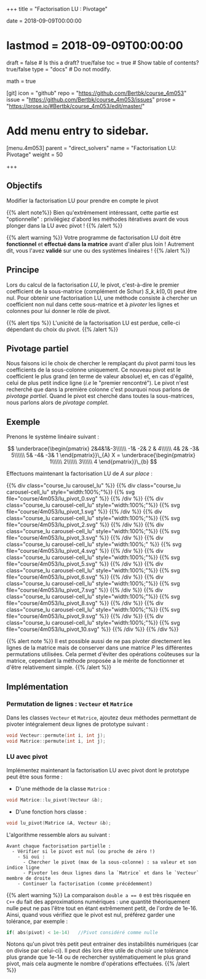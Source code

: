 +++
title = "Factorisation LU : Pivotage"

date = 2018-09-09T00:00:00
# lastmod = 2018-09-09T00:00:00

draft = false  # Is this a draft? true/false
toc = true  # Show table of contents? true/false
type = "docs"  # Do not modify.

math = true

[git]
  icon = "github"
  repo = "https://github.com/Bertbk/course_4m053"
  issue = "https://github.com/Bertbk/course_4m053/issues"
  prose = "https://prose.io/#Bertbk/course_4m053/edit/master/"

# Add menu entry to sidebar.
[menu.4m053]
  parent = "direct_solvers"
  name = "Factorisation LU: Pivotage"
  weight = 50

+++

## Objectifs

Modifier la factorisation LU pour prendre en compte le pivot

{{% alert note%}}
Bien qu'extrêmement intéressant, cette partie est "optionnelle" : privilégiez d'abord les méthodes itératives avant de vous plonger dans la LU avec pivot !
{{% /alert %}}

{{% alert warning %}}
Votre programme de factorisation LU doit être **fonctionnel** et **effectué dans la matrice** avant d'aller plus loin ! Autrement dit, vous l'avez **validé** sur une ou des systèmes linéaires !
{{% /alert %}}

## Principe

Lors du calcul de la factorisation $LU$, le pivot, c'est-à-dire le premier coefficient de la sous-matrice (complément de Schur) $S\_{k,k}(0,0)$ peut être nul. Pour obtenir une factorisation LU, une méthode consiste à chercher un coefficient non nul dans cette sous-matrice et à *pivoter* les lignes et colonnes pour lui donner le rôle de pivot. 

{{% alert tips %}}
L'unicité de la factorisation LU est perdue, celle-ci dépendant du choix du pivot.
{{% /alert %}}

## Pivotage partiel 

Nous faisons ici le choix de chercher le remplaçant du pivot parmi tous les coefficients de la sous-colonne uniquement. Ce nouveau pivot est le coefficient le plus grand (en terme de valeur absolue) et, en cas d'égalité, celui de plus petit indice ligne (*i.e* le "premier rencontré"). Le pivot n'est recherché que dans la première colonne c'est pourquoi nous parlons de *pivotage partiel*. Quand le pivot est cherché dans toutes la sous-matrices, nous parlons alors de *pivotage complet*.


## Exemple


Prenons le système linéaire suivant :

$$
\underbrace{\begin{pmatrix}
  2&4&1&-3\\\\\\
 -1& -2&  2 & 4\\\\\\
  4&  2& -3&  5\\\\\\
  5& -4& -3& 1
 \end{pmatrix}}\_{A}
 X = 
 \underbrace{\begin{pmatrix}
 1\\\\\\ 2\\\\\\ 3\\\\\\ 4
 \end{pmatrix}}\_{b}
$$

Effectuons maintenant la factorisation LU de $A$  *sur place* :

{{% div class="course_lu carousel_lu" %}}
{{% div class="course_lu carousel-cell_lu" style="width:100%;"%}}
{{% svg file="course/4m053/lu_pivot_0.svg" %}}
{{% /div %}}
{{% div class="course_lu carousel-cell_lu" style="width:100%;"%}}
{{% svg file="course/4m053/lu_pivot_1.svg" %}}
{{% /div %}}
{{% div class="course_lu carousel-cell_lu" style="width:100%;"%}}
{{% svg file="course/4m053/lu_pivot_2.svg" %}}
{{% /div %}}
{{% div class="course_lu carousel-cell_lu" style="width:100%;"%}}
{{% svg file="course/4m053/lu_pivot_3.svg" %}}
{{% /div %}}
{{% div class="course_lu carousel-cell_lu" style="width:100%;" %}}
{{% svg file="course/4m053/lu_pivot_4.svg" %}}
{{% /div %}}
{{% div class="course_lu carousel-cell_lu" style="width:100%;"%}}
{{% svg file="course/4m053/lu_pivot_5.svg" %}}
{{% /div %}}
{{% div class="course_lu carousel-cell_lu" style="width:100%;"%}}
{{% svg file="course/4m053/lu_pivot_6.svg" %}}
{{% /div %}}
{{% div class="course_lu carousel-cell_lu" style="width:100%;"%}}
{{% svg file="course/4m053/lu_pivot_7.svg" %}}
{{% /div %}}
{{% div class="course_lu carousel-cell_lu" style="width:100%;"%}}
{{% svg file="course/4m053/lu_pivot_8.svg" %}}
{{% /div %}}
{{% div class="course_lu carousel-cell_lu" style="width:100%;"%}}
{{% svg file="course/4m053/lu_pivot_9.svg" %}}
{{% /div %}}
{{% div class="course_lu carousel-cell_lu" style="width:100%;"%}}
{{% svg file="course/4m053/lu_pivot_10.svg" %}}
{{% /div %}}
{{% /div %}}


{{% alert note %}}
Il est possible aussi de ne pas pivoter directement les lignes de la matrice mais de conserver dans une matrice $P$ les différentes permutations utilisées. Cela permet d'éviter des opérations coûteuses sur la matrice, cependant la méthode proposée a le mérite de fonctionner et d'être relativement simple. 
{{% /alert %}}

## Implémentation



### Permutation de lignes : `Vecteur` et `Matrice`
Dans les classes `Vecteur` et `Matrice`, ajoutez deux méthodes permettant de pivoter intégralement deux lignes de prototype suivant :

```cpp
void Vecteur::permute(int i, int j);
void Matrice::permute(int i, int j);
```

### LU avec pivot

Implémentez maintenant la factorisation LU avec pivot dont le prototype peut être sous forme :

- D'une méthode de la classe `Matrice` :

```cpp
void Matrice::lu_pivot(Vecteur &b);
```

- D'une fonction hors classe :

```cpp
void lu_pivot(Matrice &A, Vecteur &b);
```
L'algorithme ressemble alors au suivant :

```
Avant chaque factorisation partielle :
  - Vérifier si le pivot est nul (ou proche de zéro !)
    - Si oui :
      - Chercher le pivot (max de la sous-colonne) : sa valeur et son indice ligne
      - Pivoter les deux lignes dans la `Matrice` et dans le `Vecteur` membre de droite
    - Continuer la factorisation (comme précédemment)
```

{{% alert warning %}}
La comparaison `double a == 0` est très risquée en `C++` du fait des approximations numériques : une quantité théoriquement nulle peut ne pas l'être tout en étant extrêmement petit, de l'ordre de 1e-16. Ainsi, quand vous vérifiez que le pivot est nul, préférez garder une tolérance, par exemple :

```cpp
if( abs(pivot) < 1e-14)   //Pivot considéré comme nulle
```

Notons qu'un pivot très petit peut entrainer des instabilités numériques (car on divise par celui-ci). Il peut dès lors être utile de choisir une tolérance plus grande que 1e-14 ou de rechercher systématiquement le plus grand pivot, mais cela augmente le nombre d'opérations effectuées.
{{% /alert %}}


<script type="text/javascript" src="https://npmcdn.com/flickity@2/dist/flickity.pkgd.js"></script>
<script type="text/javascript" src="../lu_pivot_fact.js"></script>
